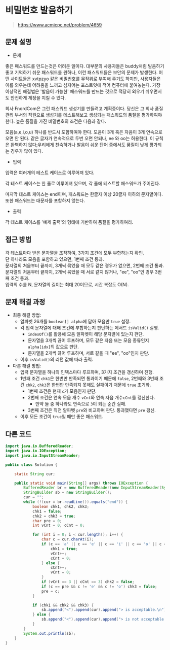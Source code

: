# 비밀번호 발음하기

> https://www.acmicpc.net/problem/4659

## 문제 설명

- 문제

좋은 패스워드를 만드는것은 어려운 일이다. 대부분의 사용자들은 buddy처럼 발음하기 좋고 기억하기 쉬운 패스워드를 원하나, 이런 패스워드들은 보안의 문제가 발생한다. 어떤 사이트들은 xvtpzyo 같은 비밀번호를
무작위로 부여해 주기도 하지만, 사용자들은 이를 외우는데 어려움을 느끼고 심지어는 포스트잇에 적어 컴퓨터에 붙여놓는다. 가장 이상적인 해결법은 '발음이 가능한' 패스워드를 만드는 것으로 적당히 외우기 쉬우면서도
안전하게 계정을 지킬 수 있다.

회사 FnordCom은 그런 패스워드 생성기를 만들려고 계획중이다. 당신은 그 회사 품질 관리 부서의 직원으로 생성기를 테스트해보고 생성되는 패스워드의 품질을 평가하여야 한다. 높은 품질을 가진 비밀번호의 조건은
다음과 같다.

모음(a,e,i,o,u) 하나를 반드시 포함하여야 한다.
모음이 3개 혹은 자음이 3개 연속으로 오면 안 된다.
같은 글자가 연속적으로 두번 오면 안되나, ee 와 oo는 허용한다.
이 규칙은 완벽하지 않다;우리에게 친숙하거나 발음이 쉬운 단어 중에서도 품질이 낮게 평가되는 경우가 많이 있다.

- 입력

입력은 여러개의 테스트 케이스로 이루어져 있다.

각 테스트 케이스는 한 줄로 이루어져 있으며, 각 줄에 테스트할 패스워드가 주어진다.

마지막 테스트 케이스는 end이며, 패스워드는 한글자 이상 20글자 이하의 문자열이다. 또한 패스워드는 대문자를 포함하지 않는다.

- 출력

각 테스트 케이스를 '예제 출력'의 형태에 기반하여 품질을 평가하여라.

## 접근 방법

각 테스트마다 받은 문자열을 조작하여, 3가지 조건에 모두 부합하는지 확인.  
단 하나라도 모음을 포함하고 있으면, 1번째 조건 통과.  
문자열의 처음부터 끝까지, 3개씩 묶었을 때 모두 같은 경우가 없으면, 2번째 조건 통과.  
문자열의 처음부터 끝까지, 2개씩 묶었을 때 서로 같지 않거나, "ee", "oo"인 경우 3번째 조건 통과.  
입력의 수를 N, 문자열의 길이는 최대 20이므로, 시간 복잡도 O(N).

## 문제 해결 과정

- 최종 해결 방법:
    - 알파벳 26개를 `boolean[] alpha`에 담아 모음만 `true` 설정.
    - 각 입력 문자열에 대해 조건에 부합하는지 판단하는 메서드 `isValid()` 실행.
        - `indexOf()`를 활용해 모음 알파벳이 해당 문자열에 있는지 판단.
        - 문자열을 3개씩 끊어 루프하며, 모두 같은 자음 또는 모음 종류인지 `alpha[idx]`의 값으로 판단.
        - 문자열을 2개씩 끊어 루프하며, 서로 같을 때 "ee", "oo"인지 판단.
    - 이후 `isValid()`의 리턴 값에 따라 출력.
- 다른 해결 방법:
    - 입력 문자열을 하나의 인덱스마다 루프하며, 3가지 조건을 갱신하며 진행.
    - 1번째 조건 `chk1`은 한번만 만족되면 통과이기 때문에 `false`, 2번째와 3번째 조건 `chk2`, `chk3`은 한번만 만족되지 못해도 실패이기 때문에 `true` 초기화.
        - 1번째 조건은 현재 `c`가 모음인지 판단.
        - 2번째 조건은 연속 모음 개수 `vCnt`와 연속 자음 개수`cCnt`를 갱신한다.
            - 만약 둘 중 하나라도 연속으로 `3`이 되는 순간 실패.
        - 3번째 조건은 직전 알파벳 `pre`와 비교하며 판단. 통과했다면 `pre` 갱신.
    - 이후 모든 조건이 `true`일 때만 좋은 패스워드.

## 다른 코드

```java
import java.io.BufferedReader;
import java.io.IOException;
import java.io.InputStreamReader;

public class Solution {

    static String cur;

    public static void main(String[] args) throws IOException {
        BufferedReader br = new BufferedReader(new InputStreamReader(System.in));
        StringBuilder sb = new StringBuilder();
        cur = "";
        while (!(cur = br.readLine()).equals("end")) {
            boolean chk1, chk2, chk3;
            chk1 = false;
            chk2 = chk3 = true;
            char pre = 0;
            int vCnt = 0, cCnt = 0;

            for (int i = 0; i < cur.length(); i++) {
                char c = cur.charAt(i);
                if (c == 'a' || c == 'e' || c == 'i' || c == 'o' || c == 'u') {
                    chk1 = true;
                    vCnt++;
                    cCnt = 0;
                } else {
                    cCnt++;
                    vCnt = 0;
                }
                if (vCnt == 3 || cCnt == 3) chk2 = false;
                if (c == pre && c != 'e' && c != 'o') chk3 = false;
                pre = c;
            }

            if (chk1 && chk2 && chk3) {
                sb.append("<").append(cur).append("> is acceptable.\n");
            } else {
                sb.append("<").append(cur).append("> is not acceptable.\n");
            }
        }
        System.out.println(sb);
    }
}
```